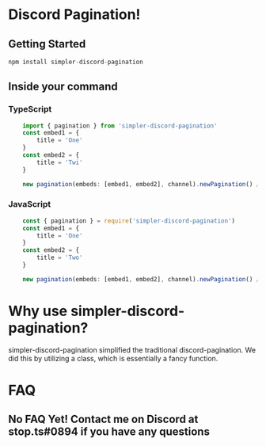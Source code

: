 # Discord Pagination!
## Getting Started
```js
npm install simpler-discord-pagination
```
## Inside your command
### TypeScript
```ts
    import { pagination } from 'simpler-discord-pagination'
    const embed1 = {
        title = 'One'
    }
    const embed2 = {
        title = 'Twi'
    }

    new pagination(embeds: [embed1, embed2], channel).newPagination() // channel is a textchannel object
```
### JavaScript
```js
    const { pagination } = require('simpler-discord-pagination')
    const embed1 = {
        title = 'One'
    }
    const embed2 = {
        title = 'Two'
    }

    new pagination(embeds: [embed1, embed2], channel).newPagination() // channel is a textchannel object
```
# Why use simpler-discord-pagination?
simpler-discord-pagination simplified the traditional discord-pagination. We did this by utilizing a class, which is essentially a fancy function.
# FAQ
## No FAQ Yet! Contact me on Discord at stop.ts#0894 if you have any questions